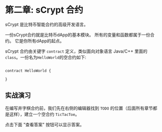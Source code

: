 # 第二章: sCrypt 合约

sCrypt 是比特币智能合约的高级开发语言。

一份sCrypt合约就是比特币dApp的基本模块。 所有的变量和函数都属于一份合约。 它是你所有dApp的起点。

sCrypt 合约由关键字 `contract` 定义，类似面向对象语言 Java/C++ 里面的 `class`。一份名为`HelloWorld`的空合约如下:

```

contract HelloWorld {

}

```

## 实战演习

在编写井字棋合约前，我们先在右侧的编辑器找到 `TODO` 的位置（后面所有章节都是这样），建立一个空合约 `TicTacToe`。

点击下面 "查看答案" 按钮可以显示答案。